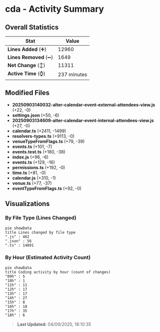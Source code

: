 # cda - Activity Summary 

## Overall Statistics

| Stat                   | Value                                                             |
| ---------------------- | ----------------------------------------------------------------- |
| **Lines Added** (➕)   | 12960                                          |
| **Lines Removed** (➖) | 1649                                        |
| **Net Change** (↕)    | 11311                |
| **Active Time** (⌚)   | 237 minutes |


## Modified Files
- **20250903140032-alter-calendar-event-external-attendees-view.js** (+22, -0)
- **settings.json** (+50, -6)
- **20250903134609-alter-calendar-event-internal-attendees-view.js** (+27, -0)
- **calendar.ts** (+2411, -1499)
- **resolvers-types.ts** (+9113, -0)
- **venueTypeFromFlags.ts** (+79, -39)
- **events.ts** (+101, -7)
- **events.test.ts** (+180, -38)
- **index.js** (+96, -6)
- **events.ts** (+129, -16)
- **permissions.ts** (+192, -0)
- **time.ts** (+81, -0)
- **calendar.js** (+310, -1)
- **venue.ts** (+77, -37)
- **eventTypeFromFlags.ts** (+92, -0)

## Visualizations

### By File Type (Lines Changed)

```mermaid
pie showData
title Lines changed by file type
".js" : 462
".json" : 56
".ts" : 14091
```

### By Hour (Estimated Activity Count)

```mermaid
pie showData
title Coding activity by hour (count of changes)
"09h" : 5
"10h" : 1
"11h" : 11
"12h" : 17
"13h" : 17
"14h" : 27
"15h" : 8
"16h" : 18
"17h" : 35
"18h" : 6
```


> **Last Updated:** 04/09/2025, 18:10:35
